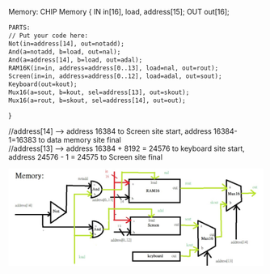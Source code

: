 Memory:
CHIP Memory {
    IN in[16], load, address[15];
    OUT out[16];

    PARTS:
    // Put your code here:
    Not(in=address[14], out=notadd);
    And(a=notadd, b=load, out=nal);
    And(a=address[14], b=load, out=adal);
    RAM16K(in=in, address=address[0..13], load=nal, out=rout);
    Screen(in=in, address=address[0..12], load=adal, out=sout);
    Keyboard(out=kout);
    Mux16(a=sout, b=kout, sel=address[13], out=skout);
    Mux16(a=rout, b=skout, sel=address[14], out=out);
}

//address[14] --> address 16384  to Screen site start, address 16384-1=16383  to data memory site final  
//address[13] --> address 16384 + 8192 = 24576 to keyboard site start, address 24576 - 1 = 24575 to Screen site final  

<img src="Memory.jpg"  align=center />
